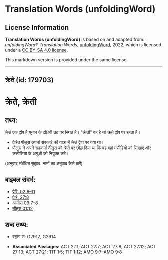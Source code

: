 # Translation Words (unfoldingWord)

## License Information

**Translation Words (unfoldingWord)** is based on and adapted from: _unfoldingWord® Translation Words_, [unfoldingWord](https://unfoldingword.org/utw), 2022, which is licensed under a [CC BY-SA 4.0 license](https://creativecommons.org/licenses/by-sa/4.0/legalcode.en).

This markdown version is provided under the same license.



--------------------------------

## क्रेते (id: 179703)

क्रेते, क्रेती
==============

तथ्य:
-----

क्रेते एक द्वीप है यूनान के दक्षिणी तट पर स्थित है। "क्रेती" वह है जो क्रेते द्वीप पर रहता है।

* प्रेरित पौलुस अपनी सेवकाई की यात्रा में क्रेते द्वीप पर गया था।
* पौलुस ने अपने सहकर्मी तीतुस को क्रेते पर छोड़ दिया था कि वह वहां मसीहियों को सिखाएं और कलीसिया के अगुओं को नियुक्त करे।

(अनुवाद संबंधित सुझाव: नामों का अनुवाद कैसे करें)

बाइबल संदर्भ:
-------------

* [प्रेरि. 02:8–11](https://ref.ly/Acts2:8-Acts2:11)
* [प्रेरि. 27:8](https://ref.ly/Acts27:8)
* [आमोस 09:7–8](https://ref.ly/Amos9:7-Amos9:8)
* [तीतुस 01:12](https://ref.ly/Titus1:12)

शब्द तथ्य:
----------

* स्ट्रांग'स: G2912, G2914

* **Associated Passages:** ACT 2:11; ACT 27:7; ACT 27:8; ACT 27:12; ACT 27:13; ACT 27:21; TIT 1:5; TIT 1:12; AMO 9:7–AMO 9:8

